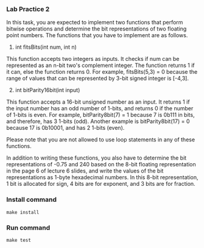 ### Lab Practice 2
In this task, you are expected to implement two functions that perform bitwise operations and 
determine the bit representations of two floating point numbers. The functions that you have to 
implement are as follows.

1. int fitsBits(int num, int n)

This function accepts two integers as inputs. It checks if num can be represented as an n-bit two's complement integer. The function returns 1 if it can, else the function returns 0. For example, fitsBits(5,3) = 0
because the range of values that can be represented by 3-bit signed integer is [-4,3].

2. int bitParity16bit(int input)

This function accepts a 16-bit unsigned number as an input. It returns 1 if the input number has 
an odd number of 1-bits, and returns 0 if the number of 1-bits is even. For example, 
bitParity8bit(7) = 1 because 7 is 0b111 in bits, and therefore, has 3 1-bits (odd). Another example
is bitParity8bit(17) = 0 because 17 is 0b10001, and has 2 1-bits (even).

Please note that you are not allowed to use loop statements in any of these functions. 

In addition to writing these functions, you also have to determine the bit representations of 
-0.75 and 240 based on the 8-bit floating representation in the page 6 of lecture 6 slides, 
and write the values of the bit representations as 1-byte hexadecimal numbers. In this 8-bit 
representation, 1 bit is allocated for sign, 4 bits are for exponent, and 3 bits are for fraction.

### Install command
`make install`

### Run command
`make test`
